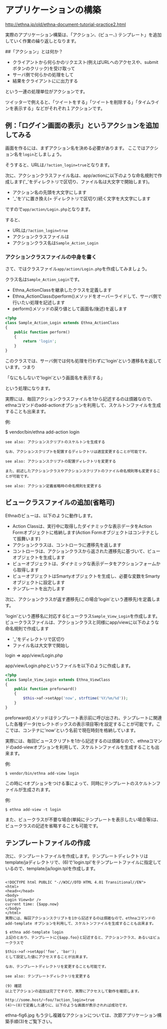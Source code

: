 # アプリケーションの構築

http://ethna.jp/old/ethna-document-tutorial-practice2.html

実際のアプリケーション構築は、「アクション、(ビュー、)  テンプレート」を追加していく作業の繰り返しとなります。

##「アクション」とは何か？

* クライアントから何らかのリクエスト(例えばURLへのアクセスや、submitボタンのクリック)を受け取って
* サーバ側で何らかの処理をして
* 結果をクライアントにに出力する

という一連の処理単位がアクションです。

ツイッターで例えると、「ツイートをする」「ツイートを削除する」「タイムラインを表示する」などがそれぞれ１アクションです。

## 例：「ログイン画面の表示」というアクションを追加してみる

画面を作るには、まずアクション名を決める必要があります。
ここではアクション名を`login`としましょう。

そうすると、URLは`/?action_login=true`となります。

次に、アクションクラスファイル名は、app/actionに以下のような命名規則で作成します('_'をディレクトリで区切り、ファイル名は大文字で開始します)。

* アクション名の先頭を大文字にします
* '_'を'/'に置き換え(= ディレクトリで区切り)続く文字を大文字にします

ですので`app/action/Login.php`となります。

すると、

* URLは`/?action_login=true`
* アクションクラスファイルは
* アクションクラス名は`Sample_Action_Login`

###  アクションクラスファイルの中身を書く

さて、ではクラスファイル`app/action/Login.php`を作成してみましょう。

クラス名は`Sample_Action_Login`です。


* Ethna_ActionClassを継承したクラスを定義します
* Ethna_ActionClassのperform()メソッドをオーバーライドして、サーバ側で行いたい処理を記述します
* perform()メソッドの戻り値として画面名(後述)を返します

```php
<?php
class Sample_Action_Login extends Ethna_ActionClass
{
    public function perform()
    {
        return 'login';
    }
}
```

このクラスでは、サーバ側では何も処理を行わずに'login'という遷移名を返しています。つまり

「なにもしないで'login'という画面名を表示する」

という処理になります。

実際には、毎回アクションクラスファイルを1から記述するのは煩雑なので、ethnaコマンドのadd-actionオプションを利用して、スケルトンファイルを生成することも出来ます。

例:

$ vendor/bin/ethna add-action login

```text
see also: アクションスクリプトのスケルトンを生成する

なお、アクションスクリプトを配置するディレクトリは適宜変更することが可能です。

see also: アクションスクリプトの配置ディレクトリを変更する

また、前述したアクションクラスやアクションスクリプトのファイル命名規則等も変更することが可能です。

see also: アクション定義省略時の命名規則を変更する
```

## ビュークラスファイルの追加(省略可)

Ethnaのビューは、以下のように動作します。

* Action Classは、実行中に取得したダイナミックな表示データをAction Formオブジェクトに格納します(Action Formオブジェクトはコンテナとして振舞います)
* アクションクラスは、コントローラに遷移先を返します
* コントローラは、アクションクラスから返された遷移先に基づいて、ビューオブジェクトを生成します
* ビューオブジェクトは、ダイナミックな表示データをアクションフォームから取得します
* ビューオブジェクトはSmartyオブジェクトを生成し、必要な変数をSmartyオブジェクトに設定します
* テンプレートを出力します

次に、アクションクラスが返す遷移先(この場合'login'という遷移先)を定義します。

'login'という遷移名に対応するビュークラス`Sample_View_Login`を作成します。
ビュークラスファイルは、アクションクラスと同様にapp/viewに以下のような命名規則で作成します

* '_'をディレクトリで区切り
* ファイル名は大文字で開始し

login => app/view/Login.php

app/view/Login.phpというファイルを以下のように作成します。

```php
<?php
class Sample_View_Login extends Ethna_ViewClass
{
    public function preforward()
    {
        $this->af->setApp('now', strftime('%Y/%m/%d'));
    }
}
```

preforward()メソッドはテンプレート表示前に呼び出され、テンプレートに関連した各種データ(セレクトボックスの表示項目等)を設定することが可能です。ここでは、コンテナに'now'という名前で現在時刻を格納しています。

実際には、毎回ビュースクリプトを1から記述するのは煩雑なので、ethnaコマンドのadd-viewオプションを利用して、スケルトンファイルを生成することも出来ます。

例:

```
$ vendor/bin/ethna add-view login
```

この時に-tオプションをつける事によって、同時にテンプレートのスケルトンファイルが生成されます。

例:

```
$ ethna add-view -t login
```

また、ビュークラスが不要な場合(単純にテンプレートを表示したい場合等)は、ビュークラスの記述を省略することも可能です。

## テンプレートファイルの作成

次に、テンプレートファイルを作成します。テンプレートディレクトリはtemplate/jaディレクトリで、(6)で'login.tpl'をテンプレートファイルに指定しているので、template/ja/login.tplを作成します。

```

<!DOCTYPE html PUBLIC "-//W3C//DTD HTML 4.01 Transitional//EN">
<html>
<head></head>
<body>
Login View<br />
current time: {$app.now}
</body>
</html>
実際には、毎回アクションスクリプトを1から記述するのは煩雑なので、ethnaコマンドのadd-template オプションを利用して、スケルトンファイルを生成することも出来ます。

$ ethna add-template login
上記のとおり、テンプレートに{$app.foo}と記述すると、アクションクラス、あるいはビュークラスで

$this->af->setApp('foo', 'bar');
として設定した値にアクセスすることが出来ます。

なお、テンプレートディレクトリを変更することも可能です。

see also: テンプレートディレクトリを変更する

(9) 確認
以上でアクションの追加は完了ですので、実際にアクセスして動作を確認します。

http://some.host/~foo/?action_login=true
(4)〜(8)で定義した通りに、以下のような画面が表示されれば成功です。
```

ethna-fig6.jpg
もう少し複雑なアクションについては、次節アプリケーション構築手順(3)をご覧下さい。

